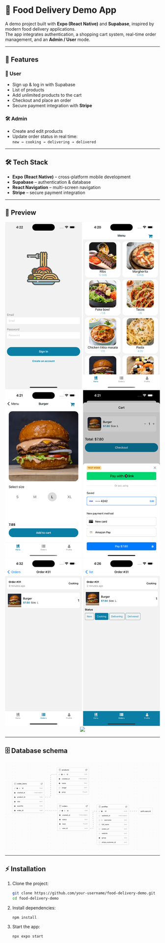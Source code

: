 # 🍔 Food Delivery Demo App

A demo project built with **Expo (React Native)** and **Supabase**, inspired by modern food delivery applications.  
The app integrates authentication, a shopping cart system, real-time order management, and an **Admin / User** mode.

---

## 🚀 Features

### 👤 User

- Sign up & log in with Supabase
- List of products
- Add unlimited products to the cart
- Checkout and place an order
- Secure payment integration with **Stripe**

### 🛠️ Admin

- Create and edit products
- Update order status in real time:  
  `new → cooking → delivering → delivered`

---

## 🛠️ Tech Stack

- **Expo (React Native)** – cross-platform mobile development
- **Supabase** – authentication & database
- **React Navigation** – multi-screen navigation
- **Stripe** – secure payment integration

---

## 📸 Preview

<p align="center">
   <img src="./assets/readme/login.png" width="250" />
   <img src="./assets/readme/products.png" width="250" />
   <img src="./assets/readme/addProduct.png" width="250" />
   <img src="./assets/readme/checkout.png" width="250" />
   <img src="./assets/readme/userOrder.png" width="250" />
   <img src="./assets/readme/adminOrder.png" width="250" />
   <img src="./assets/readme/demo.gif" width="250" />
</p>

---

## 🗄️ Database schema

![Database schema](./assets/readme/dbVisu.png)

---

## ⚡ Installation

1. Clone the project:

   ```bash
   git clone https://github.com/your-username/food-delivery-demo.git
   cd food-delivery-demo

   ```

2. Install dependencies:

   ```bash
   npm install

   ```

3. Start the app:
   ```bash
   npx expo start
   ```
